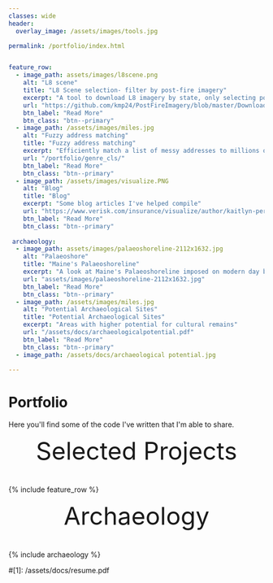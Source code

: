```yaml
---
classes: wide
header:
  overlay_image: /assets/images/tools.jpg

permalink: /portfolio/index.html


feature_row:
  - image_path: assets/images/l8scene.png
    alt: "L8 scene"
    title: "L8 Scene selection- filter by post-fire imagery"
    excerpt: "A tool to download L8 imagery by state, only selecting post-fire imagery"
    url: "https://github.com/kmp24/PostFireImagery/blob/master/Download_L8Imagery_Post_Fire.ipynb"
    btn_label: "Read More"
    btn_class: "btn--primary"	
  - image_path: /assets/images/miles.jpg
    alt: "Fuzzy address matching"
    title: "Fuzzy address matching"
    excerpt: "Efficiently match a list of messy addresses to millions of address records"
    url: "/portfolio/genre_cls/"
    btn_label: "Read More"
    btn_class: "btn--primary"	
  - image_path: /assets/images/visualize.PNG
    alt: "Blog"
    title: "Blog"
    excerpt: "Some blog articles I've helped compile"
    url: "https://www.verisk.com/insurance/visualize/author/kaitlyn-perham/"
    btn_label: "Read More"
    btn_class: "btn--primary"
    
 archaeology:
  - image_path: assets/images/palaeoshoreline-2112x1632.jpg
    alt: "Palaeoshore"
    title: "Maine's Palaeoshoreline"
    excerpt: "A look at Maine's Palaeoshoreline imposed on modern day boundaries"
    url: "assets/images/palaeoshoreline-2112x1632.jpg"
    btn_label: "Read More"
    btn_class: "btn--primary"	
  - image_path: /assets/images/miles.jpg
    alt: "Potential Archaeological Sites"
    title: "Potential Archaeological Sites"
    excerpt: "Areas with higher potential for cultural remains"
    url: "/assets/docs/archaeologicalpotential.pdf"
    btn_label: "Read More"
    btn_class: "btn--primary"	
  - image_path: /assets/docs/archaeological potential.jpg

---
```


# Portfolio

Here you'll find some of the code I've written that I'm able to share.


<div style="margin-bottom:1cm" align="center"><font size="55">Selected Projects</font></div>

{% include feature_row %}

<div style="margin-bottom:1cm" align="center"><font size="55">Archaeology</font></div>

{% include archaeology %}

<!------------------------------- FOOTER --------------------------------->

#[1]: /assets/docs/resume.pdf

